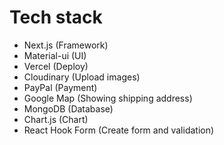 # Tech stack

- Next.js (Framework)
- Material-ui (UI)
- Vercel (Deploy)
- Cloudinary (Upload images)
- PayPal (Payment)
- Google Map (Showing shipping address)
- MongoDB (Database)
- Chart.js (Chart)
- React Hook Form (Create form and validation)
